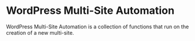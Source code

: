 # WordPress Multi-Site Automation

WordPress Multi-Site Automation is a collection of functions that run on the creation of a new multi-site.
